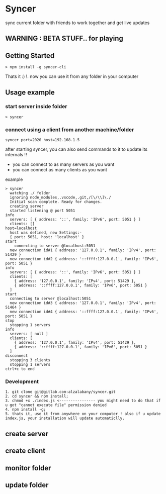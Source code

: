 # Syncer

sync current folder with friends to work together and get live updates

## WARNING : BETA STUFF.. for playing

## Getting Started

```
> npm install -g syncer-cli
```
Thats it :) !. now you can use it from any folder in your computer

## Usage example

### start server inside folder

```
> syncer
```

### connect using a client from another machine/folder

```
syncer port=2020 host=192.168.1.5
```

after starting syncer, you can also send commands to it to update its internals !!

- you can connect to as many servers as you want
- you can connect as many clients as you want

example

```shell
> syncer
  watching ./ folder
  ignoring node_modules,.vscode,.git,/[\/\\]\./
  Initial scan complete. Ready for changes.
  creating server
  started listening @ port 5051
info
  servers: [ { address: '::', family: 'IPv6', port: 5051 } ]
  clients: []
host=localhost
  host was defined, new Settings:-
  { port: 5051, host: 'localhost' }
start
    connecting to server @localhost:5051
  new connection id#1 { address: '127.0.0.1', family: 'IPv4', port: 51429 }
  new connection id#2 { address: '::ffff:127.0.0.1', family: 'IPv6', port: 5051 }
info
  servers: [ { address: '::', family: 'IPv6', port: 5051 } ]
  clients: [
    { address: '127.0.0.1', family: 'IPv4', port: 51429 },
    { address: '::ffff:127.0.0.1', family: 'IPv6', port: 5051 }
  ]
start
  connecting to server @localhost:5051
  new connection id#3 { address: '127.0.0.1', family: 'IPv4', port: 51464 }
  new connection id#4 { address: '::ffff:127.0.0.1', family: 'IPv6', port: 5051 }
stop
  stopping 1 servers
info
  servers: [ null ]
  clients: [
    { address: '127.0.0.1', family: 'IPv4', port: 51429 },
    { address: '::ffff:127.0.0.1', family: 'IPv6', port: 5051 }
  ]
disconnect
  stopping 3 clients
  stopping 1 servers
ctrl+c to end
```



### Development

```
1. git clone git@gitlab.com:alzalabany/syncer.git
2. cd syncer && npm install;
3. chmod +x ./index.js <---------------- you might need to do that if u got "cannot execute file" permission denied
4. npm install -g;
5. thats it, use it from anywhere on your computer ! also if u update index.js, your installation will update automaticlly.
```

## create server


## create client


## monitor folder


## update folder